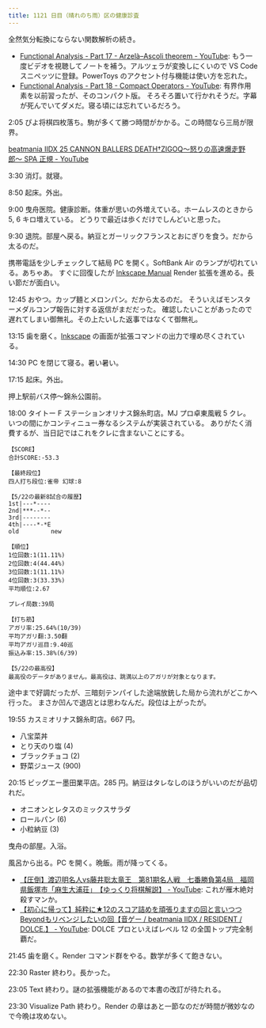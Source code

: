 ```yaml
---
title: 1121 日目（晴れのち雨）区の健康診査
---
```


全然気分転換にならない関数解析の続き。

* [Functional Analysis - Part 17 - Arzelà–Ascoli theorem - YouTube](https://www.youtube.com/watch?v=D9geJam3wOY&list=PLBh2i93oe2qsGKDOsuVVw-OCAfprrnGfr&index=17):
  もう一度ビデオを視聴してノートを補う。アルツェラが変換しにくいので
  VS Code スニペッツに登録。PowerToys のアクセント付与機能は使い方を忘れた。
* [Functional Analysis - Part 18 - Compact Operators - YouTube](https://www.youtube.com/watch?v=tiR9-u6K5EE&list=PLBh2i93oe2qsGKDOsuVVw-OCAfprrnGfr&index=18):
  有界作用素を以前習ったが、そのコンパクト版。
  そろそろ置いて行かれそうだ。字幕が死んでいてダメだ。寝る頃には忘れているだろう。

2:05 ぴよ将棋四枚落ち。駒が多くて勝つ時間がかかる。この時間なら三局が限界。

[beatmania IIDX 25 CANNON BALLERS DEATH†ZIGOQ〜怒りの高速爆走野郎〜 SPA 正規 - YouTube](https://www.youtube.com/watch?v=GRFXfqqaTXM)

3:30 消灯。就寝。

8:50 起床。外出。

9:00 曳舟医院。健康診断。体重が思いの外増えている。ホームレスのときから 5, 6 キロ増えている。
どうりで最近は歩くだけでしんどいと思った。

9:30 退院。部屋へ戻る。納豆とガーリックフランスとおにぎりを食う。だから太るのだ。

携帯電話を少しチェックして結局 PC を開く。SoftBank Air のランプが切れている。あちゃあ。
すぐに回復したが [Inkscape Manual] Render 拡張を進める。長い節だが面白い。

12:45 おやつ。カップ麺とメロンパン。だから太るのだ。
そういえばモンスターメダルコンプ報告に対する返信がまだだった。
確認したいことがあったので遅れてしまい御無礼。その上たいした返事ではなくて御無礼。

13:15 歯を磨く。[Inkscape] の画面が拡張コマンドの出力で埋め尽くされている。

14:30 PC を閉じて寝る。暑い暑い。

17:15 起床。外出。

押上駅前バス停～錦糸公園前。

18:00 タイトー F ステーションオリナス錦糸町店。MJ プロ卓東風戦 5 クレ。
いつの間にかコンティニュー券なるシステムが実装されている。
ありがたく消費するが、当日記ではこれをクレに含まないことにする。

```text
【SCORE】
合計SCORE:-53.3

【最終段位】
四人打ち段位:雀帝 幻球:8

【5/22の最新8試合の履歴】
1st|---*----
2nd|***--*--
3rd|--------
4th|----*-*E
old         new

【順位】
1位回数:1(11.11%)
2位回数:4(44.44%)
3位回数:1(11.11%)
4位回数:3(33.33%)
平均順位:2.67

プレイ局数:39局

【打ち筋】
アガリ率:25.64%(10/39)
平均アガリ翻:3.50翻
平均アガリ巡目:9.40巡
振込み率:15.38%(6/39)

【5/22の最高役】
最高役のデータがありません。最高役は、跳満以上のアガリが対象となります。
```

途中まで好調だったが、三暗刻テンパイした途端放銃した局から流れがどこかへ行った。
まさか凹んで退店とは思わなんだ。段位は上がったが。

19:55 カスミオリナス錦糸町店。667 円。

* 八宝菜丼
* とり天のり塩 (4)
* ブラックチョコ (2)
* 野菜ジュース (900)

20:15 ビッグエー墨田業平店。285 円。納豆はタレなしのほうがいいのだが品切れだ。

* オニオンとレタスのミックスサラダ
* ロールパン (6)
* 小粒納豆 (3)

曳舟の部屋。入浴。

風呂から出る。PC を開く。晩飯。雨が降ってくる。

* [【圧倒】渡辺明名人vs藤井聡太竜王　第81期名人戦　七番勝負第4局　福岡県飯塚市「麻生大浦荘」　【ゆっくり将棋解説】 - YouTube](https://www.youtube.com/watch?v=_ClEFvZLoOI):
  これが雁木絶対殺すマンか。
* [【初心に帰って】純粋に★12のスコア詰めを頑張りますの回と言いつつBeyondもリベンジしたいの回【音ゲー / beatmania IIDX / RESIDENT / DOLCE.】 - YouTube](https://www.youtube.com/watch?v=VkBGGCIAhTs):
  DOLCE プロといえばレベル 12 の全国トップ完全制覇だ。

21:45 歯を磨く。Render コマンド群をやる。数学が多くて飽きない。

22:30 Raster 終わり。長かった。

23:05 Text 終わり。謎の拡張機能があるので本書の改訂が待たれる。

23:30 Visualize Path 終わり。Render の章はあと一節なのだが時間が微妙なので今晩は攻めない。

[Inkscape]: <https://inkscape.org/>
[Inkscape Manual]: <http://tavmjong.free.fr/INKSCAPE/MANUAL/html/>
